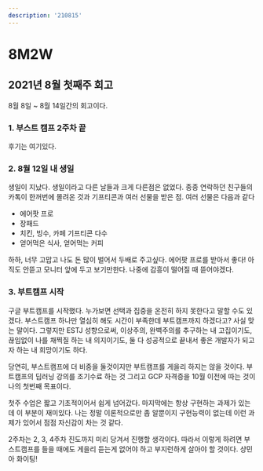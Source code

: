 ```yaml
---
description: '210815'
---
```


# 8M2W

## 2021년 8월 첫째주 회고

8월 8일 ~ 8월 14일간의 회고이다.

### 1. 부스트 캠프 2주차 끝

후기는 여기있다.



### 2. 8월 12일 내 생일

생일이 지났다. 생일이라고 다른 날들과 크게 다른점은 없었다. 종종 연락하던 친구들의 카톡이 한꺼번에 몰려온 것과 기프티콘과 여러 선물을 받은 점. 여러 선물은 다음과 같다

* 에어팟 프로
* 장패드
* 치킨, 빙수, 카페 기프티콘 다수
* 얻어먹은 식사, 얻어먹는 커피

하하, 너무 고맙고 나도 돈 많이 벌어서 두배로 주고싶다. 에어팟 프로를 받아서 좋다! 아직도 안뜯고 모니터 앞에 두고 보기만한다. 나중에 감흥이 떨어질 때 뜯어야겠다.



### 3. 부트캠프 시작

구글 부트캠프를 시작했다. 누가보면 선택과 집중을 온전히 하지 못한다고 말할 수도 있겠다. 부스트캠프 하나만 열심히 해도 시간이 부족한데 부트캠프까지 하겠다고? 사실 맞는 말이다. 그렇지만 ESTJ 성향으로써, 이상주의, 완벽주의를 추구하는 내 고집이기도, 끊임없이 나를 채찍질 하는 내 의지이기도, 둘 다 성공적으로 끝내서 좋은 개발자가 되고자 하는 내 희망이기도 하다.

당연히, 부스트캠프에 더 비중을 둘것이지만 부트캠프를 게을리 하지는 않을 것이다. 부트캠프의 딥러닝 강의를 조기수료 하는 것 그리고 GCP 자격증을 10월 이전에 따는 것이 나의 첫번째 목표이다.

첫주 수업은 짧고 기초적이어서 쉽게 넘어갔다. 마지막에는 항상 구현하는 과제가 있는데 이 부분이 재미있다. 나는 정말 이론적으로만 좀 알뿐이지 구현능력이 없는데 이런 과제가 있어서 점점 자신감이 차는 것 같다.

2주차는 2, 3, 4주차 진도까지 미리 당겨서 진행할 생각이다. 따라서 이렇게 하려면 부스트캠프를 들을 때에도 게을리 듣는게 없어야 하고 부지런하게 살아야 할 것이다. 상민아 화이팅!





